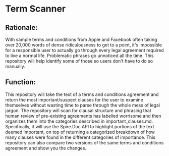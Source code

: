 # Term Scanner

## Rationale:
With sample terms and conditions from Apple and Facebook often taking over 20,000 words of dense ridiculousness to get to a point, it's impossible for a responsible user to actually go through every legal agreement required to live a normal life. Problematic phrases go unnoticed all the time. This repository will help identify some of those so users don't have to do so manually.

## Function:
This repository will take the text of a terms and conditions agreement and return the most important/suspect clauses for the user to examine themselves without wasting time to parse through the whole mess of legal jargon.  The repository will scan for clausal structure and phrasing that human review of pre-existing agreements has labelled worrisome and then organizes them into the categories described in important_clauses.md. Specifically, it will use the Spire.Doc API to highlight portions of the text deemed important, on top of returning a categorized breakdown of how many clauses were found in the different categories of importance. This repository can also compare two versions of the same terms and conditions agreement and show you the changes.
